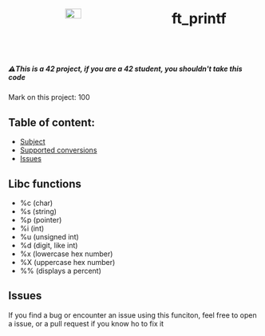 <body>
	<header style="display: flex; align-items: center; justify-content: space-around">
		<img width="25%" src="https://avatars.githubusercontent.com/u/91893485?v=4"/>
		<h1>ft_printf</h1>
	</header>
	<h5>⚠️This is a 42 project, if you are a 42 student, you shouldn't take this code </h5>
	<p>Mark on this project: 100</p>
	<h2>Table of content: </h2>
	<ul>
		<li><a href="https://cdn.intra.42.fr/pdf/pdf/54596/en.subject.pdf">Subject</a></li>
		<li><a href="#supported">Supported conversions</a></li>
		<li><a href="#issues">Issues</a></li>
	</ul>
	<h2 id="supported">Libc functions</h2>
	<ul>
		<li>%c (char)</li>
		<li>%s (string)</li>
		<li>%p (pointer)</li>
		<li>%i (int)</li>
		<li>%u (unsigned int)</li>
		<li>%d (digit, like int)</li>
		<li>%x (lowercase hex number)</li>
		<li>%X (uppercase hex number)</li>
		<li>%% (displays a percent)</li>
	</ul>
	<h2 id="issues">Issues</h2>
	<p>If you find a bug or encounter an issue using this funciton, feel free to open a issue, or a pull request if you know ho to fix it</p>
</body>
